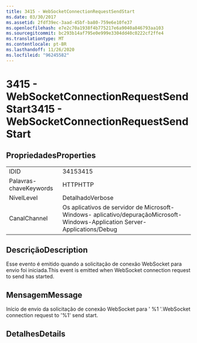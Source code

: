```yaml
---
title: 3415 - WebSocketConnectionRequestSendStart
ms.date: 03/30/2017
ms.assetid: 2fdf39ec-3aad-45bf-ba80-759e6e10fe37
ms.openlocfilehash: e7e2c70a1938f4b775217e6a9040a846793aa103
ms.sourcegitcommit: bc293b14af795e0e999e3304dd40c0222cf2ffe4
ms.translationtype: MT
ms.contentlocale: pt-BR
ms.lasthandoff: 11/26/2020
ms.locfileid: "96245582"
---
```

# <a name="3415---websocketconnectionrequestsendstart"></a><span data-ttu-id="743fc-102">3415 - WebSocketConnectionRequestSendStart</span><span class="sxs-lookup"><span data-stu-id="743fc-102">3415 - WebSocketConnectionRequestSendStart</span></span>

## <a name="properties"></a><span data-ttu-id="743fc-103">Propriedades</span><span class="sxs-lookup"><span data-stu-id="743fc-103">Properties</span></span>  
  
|||  
|-|-|  
|<span data-ttu-id="743fc-104">ID</span><span class="sxs-lookup"><span data-stu-id="743fc-104">ID</span></span>|<span data-ttu-id="743fc-105">3415</span><span class="sxs-lookup"><span data-stu-id="743fc-105">3415</span></span>|  
|<span data-ttu-id="743fc-106">Palavras-chave</span><span class="sxs-lookup"><span data-stu-id="743fc-106">Keywords</span></span>|<span data-ttu-id="743fc-107">HTTP</span><span class="sxs-lookup"><span data-stu-id="743fc-107">HTTP</span></span>|  
|<span data-ttu-id="743fc-108">Nível</span><span class="sxs-lookup"><span data-stu-id="743fc-108">Level</span></span>|<span data-ttu-id="743fc-109">Detalhado</span><span class="sxs-lookup"><span data-stu-id="743fc-109">Verbose</span></span>|  
|<span data-ttu-id="743fc-110">Canal</span><span class="sxs-lookup"><span data-stu-id="743fc-110">Channel</span></span>|<span data-ttu-id="743fc-111">Os aplicativos de servidor de Microsoft-Windows- aplicativo/depuração</span><span class="sxs-lookup"><span data-stu-id="743fc-111">Microsoft-Windows-Application Server-Applications/Debug</span></span>|  
  
## <a name="description"></a><span data-ttu-id="743fc-112">Descrição</span><span class="sxs-lookup"><span data-stu-id="743fc-112">Description</span></span>  

 <span data-ttu-id="743fc-113">Esse evento é emitido quando a solicitação de conexão WebSocket para envio foi iniciada.</span><span class="sxs-lookup"><span data-stu-id="743fc-113">This event is emitted when WebSocket connection request to send has started.</span></span>  
  
## <a name="message"></a><span data-ttu-id="743fc-114">Mensagem</span><span class="sxs-lookup"><span data-stu-id="743fc-114">Message</span></span>  

 <span data-ttu-id="743fc-115">Início de envio da solicitação de conexão WebSocket para ' %1 '.</span><span class="sxs-lookup"><span data-stu-id="743fc-115">WebSocket connection request to '%1' send start.</span></span>  
  
## <a name="details"></a><span data-ttu-id="743fc-116">Detalhes</span><span class="sxs-lookup"><span data-stu-id="743fc-116">Details</span></span>
